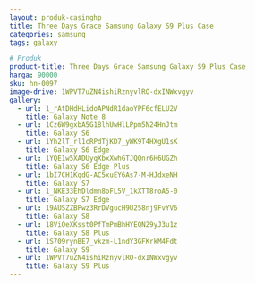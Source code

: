 ```yaml
---
layout: produk-casinghp
title: Three Days Grace Samsung Galaxy S9 Plus Case
categories: samsung
tags: galaxy

# Produk
product-title: Three Days Grace Samsung Galaxy S9 Plus Case
harga: 90000
sku: hn-0097
image-drive: 1WPVT7uZN4ishiRznyvlRO-dxINWxvgyv
gallery:
  - url: 1_rAtDHdHLidoAPNdR1daoYPF6cfELU2V
    title: Galaxy Note 8
  - url: 1Cz6W9gxbA5G18lhUwHlLPpm5N24HnJtm
    title: Galaxy S6
  - url: 1Yh2lT_rl1cRPdTjKD7_yWK9T4HXgU1sK
    title: Galaxy S6 Edge
  - url: 1YQE1w5XADUyqXbxXwhGTJQQnr6H6UGZh
    title: Galaxy S6 Edge Plus
  - url: 1bI7CH1KqdG-AC5xuEY6As7-M-HJdxeNH
    title: Galaxy S7
  - url: 1_NKE33EhDldmn8oFL5V_1kXTT8roA5-0
    title: Galaxy S7 Edge
  - url: 19AUSZZBPwz3RrDVgucH9U258nj9FvYV6
    title: Galaxy S8
  - url: 18ViOeXKsst0PfTmPmBhHYEQN29yJ3u1z
    title: Galaxy S8 Plus
  - url: 1S709rynBE7_vkzm-L1ndY3GFKrkM4Fdt
    title: Galaxy S9
  - url: 1WPVT7uZN4ishiRznyvlRO-dxINWxvgyv
    title: Galaxy S9 Plus
---
```

